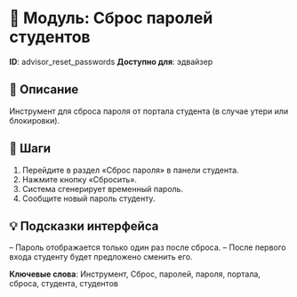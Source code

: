 # 📘 Модуль: Сброс паролей студентов
**ID**: advisor_reset_passwords
**Доступно для**: эдвайзер

## 📝 Описание
Инструмент для сброса пароля от портала студента (в случае утери или блокировки).

## 🩜 Шаги
1. Перейдите в раздел «Сброс пароля» в панели студента.
2. Нажмите кнопку «Сбросить».
3. Система сгенерирует временный пароль.
4. Сообщите новый пароль студенту.

## 💡 Подсказки интерфейса
– Пароль отображается только один раз после сброса.
– После первого входа студенту будет предложено сменить его.

**Ключевые слова**: Инструмент, Сброс, паролей, пароля, портала, сброса, студента, студентов
